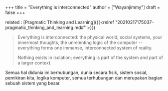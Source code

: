 +++
title = "Everything is interconnected"
author = ["Wayanjimmy"]
draft = false
+++

related
: [Pragmatic Thinking and Learning]({{<relref "20210217175037-pragmatic_thinking_and_learning.md#" >}})

> Everything is interconnected: the physical world, social systems, your innermost thoughts, the unrelenting logic of the computer -- everything forms one immense, interconnected system of reality.
>
> Nothing exists in isolation; everything is part of the system and part of a larger context.

Semua hal didunia ini berhubungan, dunia secara fisik, sistem sosial, pemikiran kita, logika komputer, semua terhubungan dan merupakan bagian sebuah sistem yang besar.
